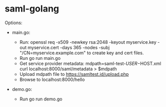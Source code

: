 # saml-golang

Options:
- main.go:
  - Run:
      openssl req -x509 -newkey rsa:2048 -keyout myservice.key -out myservice.cert -days 365 -nodes -subj "/CN=myservice.example.com" to create key and cert files.
  - Run go run main.go
  - Get service provider metadata: 
      mdpath=saml-test-$USER-$HOST.xml
      curl localhost:8000/saml/metadata > $mdpath
  - Upload mdpath file to https://samltest.id/upload.php
  - Browse to localhost:8000/hello
  
- demo.go:
  - Run go run demo.go